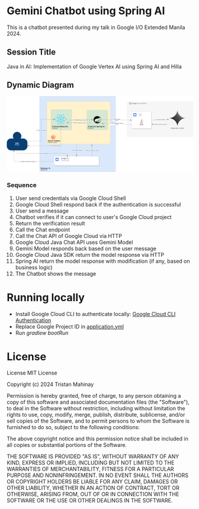 # Gemini Chatbot using Spring AI
This is a chatbot presented during my talk in Google I/O Extended Manila 2024.

## Session Title
Java in AI: Implementation of Google Vertex AI using Spring AI and Hilla

## Dynamic Diagram

![Gemini Chatbot Dynamic Diagram](misc/gemini-chatbot.png)

### Sequence

<ol>
    <li>User send credentials via Google Cloud Shell</li>
    <li>Google Cloud Shell respond back if the authentication is successful</li>
    <li>User send a message</li>
    <li>Chatbot verifies if it can connect to user's Google Cloud project</li>
    <li>Return the verification result</li>
    <li>Call the Chat endpoint</li>
    <li>Call the Chat API of Google Cloud via HTTP</li>
    <li>Google Cloud Java Chat API uses Gemini Model</li>
    <li>Gemini Model responds back based on the user message</li>
    <li>Google Cloud Java SDK return the model response via HTTP</li>
    <li>Spring AI return the model response with modification (if any, based on business logic)</li>
    <li>The Chatbot shows the message</li>
</ol>

# Running locally

* Install Google Cloud CLI to authenticate locally: [Google Cloud CLI Authentication](https://cloud.google.com/docs/authentication/gcloud#local)
* Replace Google Project ID in [application.yml](src/main/resources/application.yml)
* Run <em>gradlew bootRun</em>

# License
License
MIT License

Copyright (c) 2024 Tristan Mahinay

Permission is hereby granted, free of charge, to any person obtaining a copy of this software and associated documentation files (the "Software"), to deal in the Software without restriction, including without limitation the rights to use, copy, modify, merge, publish, distribute, sublicense, and/or sell copies of the Software, and to permit persons to whom the Software is furnished to do so, subject to the following conditions:

The above copyright notice and this permission notice shall be included in all copies or substantial portions of the Software.

THE SOFTWARE IS PROVIDED "AS IS", WITHOUT WARRANTY OF ANY KIND, EXPRESS OR IMPLIED, INCLUDING BUT NOT LIMITED TO THE WARRANTIES OF MERCHANTABILITY, FITNESS FOR A PARTICULAR PURPOSE AND NONINFRINGEMENT. IN NO EVENT SHALL THE AUTHORS OR COPYRIGHT HOLDERS BE LIABLE FOR ANY CLAIM, DAMAGES OR OTHER LIABILITY, WHETHER IN AN ACTION OF CONTRACT, TORT OR OTHERWISE, ARISING FROM, OUT OF OR IN CONNECTION WITH THE SOFTWARE OR THE USE OR OTHER DEALINGS IN THE SOFTWARE.
